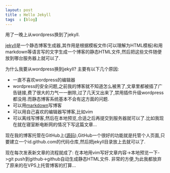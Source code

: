 ```yaml
---
layout: post
title : Hello Jekyll
tags  : [blog]
---
```


用了一晚上从wordpress换到了jekyll.  

[jekyll][jekyll-home]是一个静态博客生成器,其作用是根据模板文件(可以理解为HTML模板)和用markdown等语言写的文字生成一个博客的静态HTML文件,然后把这些文件随便放到哪台服务器上就可以了.  

为什么我要从wordpress换到jekyll? 主要有以下几个原因:  

* 一直不喜欢wordpress的编辑器  
* wordpress的安全问题,之前我的博客就不知道怎么被黑了,文章里都被插了广告链接,费了很大的力气一一删除,过了几天又出来了,禁用插件升级wordpress都没用.而静态博客系统基本不会有这方面的问题.  
* 可以用[markdown][markdown-url]写博客  
* 可以用自己喜欢的编辑器写博客,比如vim  
* 可以离线写博客,然后在本地预览,合适之后再提交到服务器就可以了.比如我现在就在寝室断电断网的情况下写这篇文章...    

现在我的博客托管在GitHub上([源码][blog-src]),GitHub一个很好的功能就是托管个人页面,只要建立一个id.github.com的代码仓库,然后把jekyll目录放上去就可以了.

现在每次发表新文章的流程就成了: 在本地用vim写好文章内容->本地预览一下->git push到github->github自动生成静态HTML文件. 非常的方便,为此我都放弃了原来的在VPS上托管博客的打算...

[blog-src]:     https://github.com/wong2/wong2.github.com
[jekyll-home]:  http://jekyllrb.com/
[markdown-url]: http://daringfireball.net/projects/markdown/
